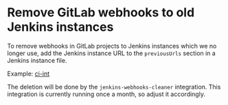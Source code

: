 # Remove GitLab webhooks to old Jenkins instances

To remove webhooks in GitLab projects to Jenkins instances which we no longer use, add the Jenkins instance URL to the `previousUrls` section in a Jenkins instance file.

Example: [ci-int](/data/dependencies/ci-int/ci-int.yml#L15)

The deletion will be done by the `jenkins-webhooks-cleaner` integration. This integration is currently running once a month, so adjust it accordingly.
